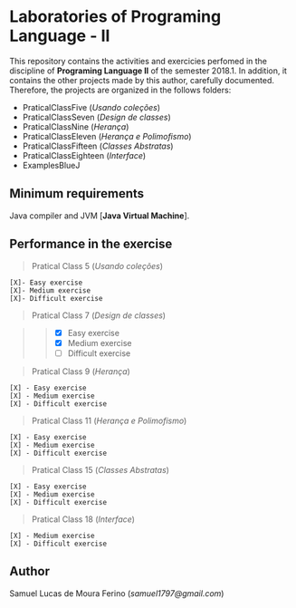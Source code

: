 # Laboratories of Programing Language - II

This repository contains the activities and exercicies perfomed in the discipline of **Programing Language II** 
of the semester 2018.1. In addition, it contains the other projects made by this author,
carefully documented. Therefore, the projects are organized in the follows folders:

- PraticalClassFive		(_Usando coleções_)
- PraticalClassSeven	(_Design de classes_)
- PraticalClassNine		(_Herança_)
- PraticalClassEleven	(_Herança e Polimofismo_)
- PraticalClassFifteen  (_Classes Abstratas_)
- PraticalClassEighteen (_Interface_)
- ExamplesBlueJ

## Minimum requirements

Java compiler and JVM [**Java Virtual Machine**].

## Performance in the exercise


> Pratical Class 5		(_Usando coleções_)

	[X]- Easy exercise
	[X]- Medium exercise
	[X]- Difficult exercise

> Pratical Class 7	(_Design de classes_)

>> - [X] Easy exercise
>> - [X] Medium exercise
>> - [ ] Difficult exercise

> Pratical Class 9		(_Herança_)

	[X] - Easy exercise
	[X] - Medium exercise
	[X] - Difficult exercise

> Pratical Class 11	(_Herança e Polimofismo_)

	[X] - Easy exercise
	[X] - Medium exercise
	[X] - Difficult exercise

> Pratical Class 15  (_Classes Abstratas_)

	[X] - Easy exercise
	[X] - Medium exercise
	[X] - Difficult exercise

> Pratical Class 18 (_Interface_)

	[X] - Medium exercise
	[X] - Difficult exercise




## Author

Samuel Lucas de Moura Ferino (_samuel1797@gmail.com_)

